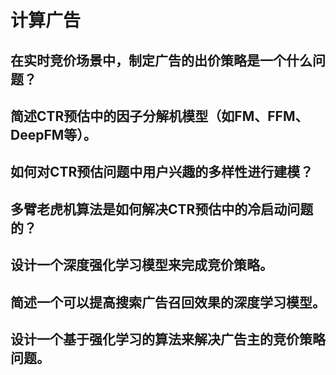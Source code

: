 # 计算广告

## 在实时竞价场景中，制定广告的出价策略是一个什么问题？

## 简述CTR预估中的因子分解机模型（如FM、FFM、DeepFM等）。

## 如何对CTR预估问题中用户兴趣的多样性进行建模？

## 多臂老虎机算法是如何解决CTR预估中的冷启动问题的？

## 设计一个深度强化学习模型来完成竞价策略。

## 简述一个可以提高搜索广告召回效果的深度学习模型。

## 设计一个基于强化学习的算法来解决广告主的竞价策略问题。

